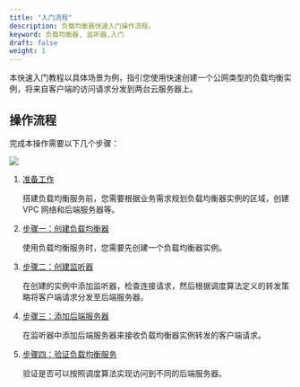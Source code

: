 ```yaml
---
title: "入门流程"
description: 负载均衡器快速入门操作流程。
keyword: 负载均衡器, 监听器,入门
draft: false
weight: 1
---
```


本快速入门教程以具体场景为例，指引您使用快速创建一个公网类型的负载均衡实例，将来自客户端的访问请求分发到两台云服务器上。

<!--补充一个场景图,参考 https://support.huaweicloud.com/qs-elb/elb_qs_0001.html -->

## 操作流程

完成本操作需要以下几个步骤：

![](../../_images/qs_process_1.svg)

1. [准备工作](../qs_prepare/)

   搭建负载均衡服务前，您需要根据业务需求规划负载均衡器实例的区域，创建 VPC 网络和后端服务器等。

2. [步骤一：创建负载均衡器](../lb_http_qs/#步骤一创建负载均衡器)

   使用负载均衡服务时，您需要先创建一个负载均衡器实例。

3. [步骤二：创建监听器](../lb_http_qs/#步骤二创建监听器)

   在创建的实例中添加监听器，检查连接请求，然后根据调度算法定义的转发策略将客户端请求分发至后端服务器。

4. [步骤三：添加后端服务器](../lb_http_qs/#步骤三添加后端服务器)

   在监听器中添加后端服务器来接收负载均衡器实例转发的客户端请求。

5. [步骤四：验证负载均衡服务](../lb_http_qs/#步骤四验证负载均衡服务)

   验证是否可以按照调度算法实现访问到不同的后端服务器。

